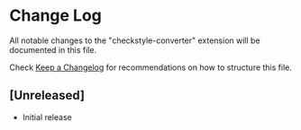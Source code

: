 # Change Log

All notable changes to the "checkstyle-converter" extension will be documented in this file.

Check [Keep a Changelog](http://keepachangelog.com/) for recommendations on how to structure this file.

## [Unreleased]

- Initial release